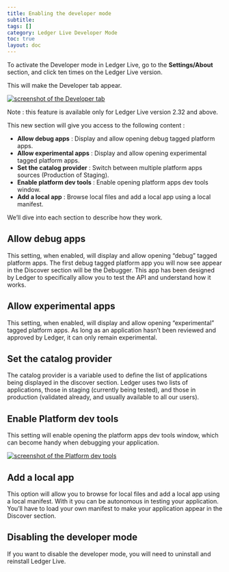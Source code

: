 ```yaml
---
title: Enabling the developer mode
subtitle:
tags: []
category: Ledger Live Developer Mode
toc: true
layout: doc
---
```


To activate the Developer mode in Ledger Live, go to the **Settings/About** section, and click ten times on the Ledger Live version.

This will make the Developer tab appear.

<!---- image ---->
[![screenshot of the Developer tab](../images/developer_mode_tab.png "Developer tab")](../images/developer_mode_tab.png)		
<!--------------->

Note : this feature is available only for Ledger Live version 2.32 and above.

This new section will give you access to the following content :

- **Allow debug apps** : Display and allow opening debug tagged platform apps.
- **Allow experimental apps** : Display and allow opening experimental tagged platform apps.
- **Set the catalog provider** : Switch between multiple platform apps sources (Production of Staging).
- **Enable platform dev tools** : Enable opening platform apps dev tools window.
- **Add a local app** : Browse local files and add a local app using a local manifest.

We’ll dive into each section to describe how they work.

## Allow debug apps

This setting, when enabled, will display and allow opening “debug” tagged platform apps.
The first debug tagged platform app you will now see appear in the Discover section will be the Debugger. This app has been designed by Ledger to specifically allow you to test the API and understand how it works.

## Allow experimental apps

This setting, when enabled, will display and allow opening “experimental” tagged platform apps.
As long as an application hasn’t been reviewed and approved by Ledger, it can only remain experimental.

## Set the catalog provider

The catalog provider is a variable used to define the list of applications being displayed in the discover section. Ledger uses two lists of applications, those in staging (currently being tested), and those in production (validated already, and usually available to all our users).

## Enable Platform dev tools

This setting will enable opening the platform apps dev tools window, which can become handy when debugging your application.

<!---- image ---->
[![screenshot of the Platform dev tools](../images/platform_dev_tools.png "Developer tools window")](../images/platform_dev_tools.png)			
<!--------------->

## Add a local app

This option will allow you to browse for local files and add a local app using a local manifest.
With it you can be autonomous in testing your application.
You’ll have to load your own manifest to make your application appear in the Discover section.


## Disabling the developer mode

If you want to disable the developer mode, you will need to uninstall and reinstall Ledger Live.
